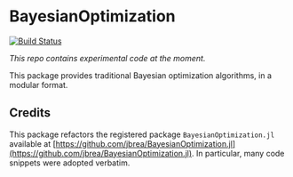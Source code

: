 # BayesianOptimization

[![Build Status](https://github.com/samuelbelko/BayesianOptimization.jl/actions/workflows/CI.yml/badge.svg?branch=)](https://github.com/samuelbelko/BayesianOptimization.jl/actions/workflows/CI.yml?query=branch%3A)

*This repo contains experimental code at the moment.*

This package provides traditional Bayesian optimization algorithms, in a modular format.

## Credits

This package refactors the registered package `BayesianOptimization.jl` available at [https://github.com/jbrea/BayesianOptimization.jl](https://github.com/jbrea/BayesianOptimization.jl). In particular, many code snippets were adopted verbatim.